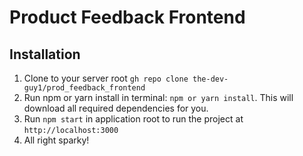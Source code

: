 # Product Feedback Frontend 


##  Installation
1. Clone to your server root `gh repo clone the-dev-guy1/prod_feedback_frontend`
2. Run npm or yarn install in terminal: `npm or yarn install`. This will download all required dependencies for you.
3. Run `npm start` in application root to run the project at `http://localhost:3000` 
4. All right sparky! 

